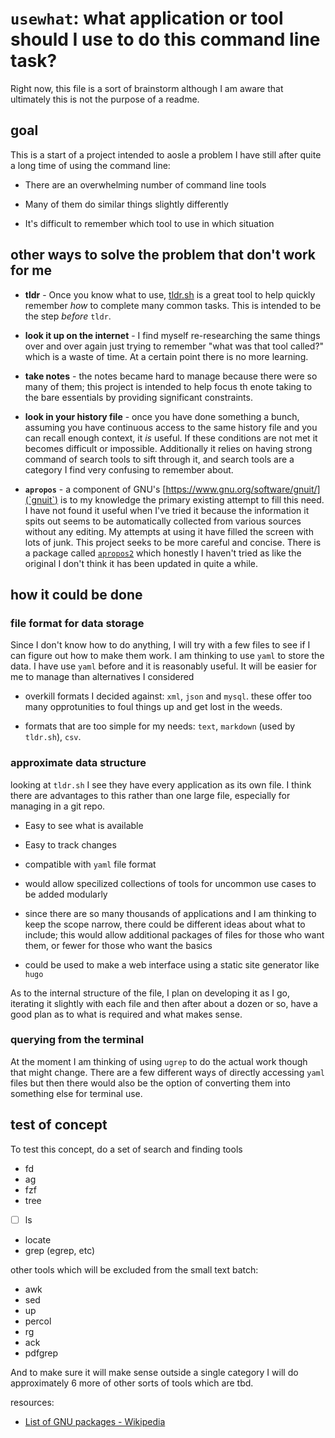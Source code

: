 # `usewhat`: what application or tool should I use to do this command line task?

Right now, this file is a sort of brainstorm although I am aware that ultimately this is not the purpose of a readme. 

## goal

This is a start of a project intended to aosle a problem I have still after quite a long time of using the command line:

* There are an overwhelming number of command line tools
	
* Many of them do similar things slightly differently

* It's difficult to remember which tool to use in which situation
 

## other ways to solve the problem that don't work for me

* **tldr** - Once you know what to use, [tldr.sh](https://tldr.sh/) is a great tool to help quickly remember *how* to complete many common tasks. This is intended to be the step *before* `tldr`. 
	
* **look it up on the internet** - I find myself re-researching the same things over and over again just trying to remember "what was that tool called?" which is a waste of time. At a certain point there is no more learning. 
	
* **take notes** - the notes became hard to manage because there were so many of them; this project is intended to help focus th enote taking to the bare essentials by providing significant constraints.
	
* **look in your history file** - once you have done something a bunch, assuming you have continuous access to the same history file and you can recall enough context, it *is* useful. If these conditions are not met it becomes difficult or impossible. Additionally it relies on having strong command of search tools to sift through it, and search tools are a category I find very confusing to remember about. 
	
* **`apropos`** - a component of GNU's [https://www.gnu.org/software/gnuit/](`gnuit`) is to my knowledge the primary existing attempt to fill this need. I have not found it useful when I've tried it  because the information it spits out seems to be automatically collected from various sources without any editing. My attempts at using it have filled the screen with lots of junk. This project seeks to be more careful and concise. There is a package called [`apropos2`](http://www.georgeanelson.com/apropos2.htm) which honestly I haven't tried as like the original I don't think it has been updated in quite a while. 

## how it could be done

### file format for data storage

Since I don't know how to do anything, I will try with a few files to see if I can figure out how to make them work. I am thinking to use `yaml` to store the data. I have use `yaml` before and it is reasonably useful. It will be easier for me to manage than alternatives I considered

* overkill formats I decided against: `xml`, `json` and `mysql`. these offer too many opprotunities to foul things up and get lost in the weeds. 

* formats that are too simple for my needs: `text`, `markdown` (used by `tldr.sh`), `csv`. 

### approximate data structure

looking at `tldr.sh` I see they have every application as its own file. I think there are advantages to this rather than one large file, especially for managing in a git repo. 

* Easy to see what is available

* Easy to track changes

* compatible with `yaml` file format

* would allow specilized collections of tools for uncommon use cases to be added modularly

* since there are so many thousands of applications and I am thinking to keep the scope narrow, there could be different ideas about what to include; this would allow additional packages of files for those who want them, or fewer for those who want the basics

* could be used to make a web interface using a static site generator like `hugo`

As to the internal structure of the file, I plan on developing it as I go, iterating it slightly with each file and then after about a dozen or so, have a good plan as to what is required and what makes sense. 

### querying from the terminal 

At the moment I am thinking of using `ugrep` to do the actual work though that might change. There are a few different ways of directly accessing `yaml` files but then there would also be the option of converting them into something else for terminal use. 

## test of concept

To test this concept, do a set of search and finding tools

- fd
- ag
- fzf
- tree
-[ ] ls 
- locate
- grep (egrep, etc)
	
other tools which will be excluded from the small text batch:

- awk
- sed
- up
- percol
- rg
- ack
- pdfgrep

And to make sure it will make sense outside a single category I will do approximately 6 more of other sorts of tools which are tbd. 
	

resources: 

* [List of GNU packages - Wikipedia](https://en.wikipedia.org/wiki/List_of_GNU_packages)

